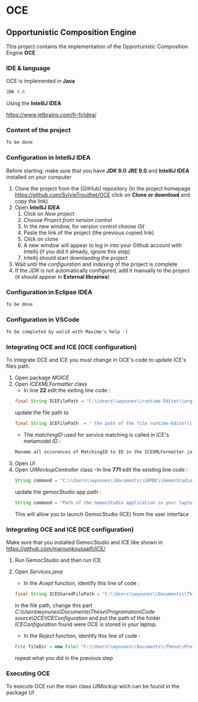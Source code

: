# OCE

## Opportunistic Composition Engine

This project contains the implementation of the Opportunistic Composition Engine **OCE** 

### IDE & language

OCE is implemented in **Java** 
```JAVA
JDK 9.0
```

Using the **IntelliJ IDEA** 

https://www.jetbrains.com/fr-fr/idea/


### Content of the project

```JAVA
To be done
```

### Configuration in IntelliJ IDEA

Before starting: make sure that you have **JDK 9.0** **JRE 9.0** and **IntelliJ IDEA**  installed on your computer

1. Clone the project from the [GitHub] repository (In the project homepage https://github.com/SylvieTrouilhet/OCE click on **Clone or download**  and copy the link)
1. Open **IntelliJ IDEA** 
    1. Click on *New project*
    1. Choose *Project from version control*
    1. In the new window, for version control choose *Git*
    1. Paste the link of the project (the previous copied link)
    1. Click on *clone*
    1. A new window will appear to log in into your Github account with Intellij (if you did it already, ignore this step)
    1. Intellij should start downlaodng the project
1. Wait until the *configuration* and *indexing* of the project is complete
1. If the *JDK* is not automatically configured, add it manually to the project (it should appear in **External librairies**)


### Configuration in Eclipse IDEA

```JAVA
To be done
```

### Configuration in VSCode

```JAVA
To be completed by walid with Maxime's help :)
```

### Integrating OCE and ICE (OCE configuration)

To integrate OCE and ICE you must change in OCE's code to update ICE's files path. 

1. Open package *MOICE*
1. Open *ICEXMLFormatter* class
    - In line **22** edit the exiting line code : 
    ```JAVA
    final String ICEFilePath = "C:\\Users\\wyounes\\runtime-Editor\\org.eclipse.ice.editor\\ICE.ice_editor";
    ``` 
    update the file path to 
    ```JAVA
    final String ICEFilePath  = " the path of the file runtime-Editor\\org.eclipse.ice.editor\\ICE.ice_editor in your laptop";
    ``` 
    - The *matchingID* used for service matching is called in ICE's metamodel *ID* : 
     ```JAVA
    Rename all occurences of MatchingID to ID in the ICEXMLFormatter.java class
    ``` 
 1. Open *UI*
 1. Open *UIMockupController* class
    -In line **771** edit the existing line code : 
    ```JAVA
    String command = "C:\\Users\\wyounes\\Documents\\GEMOC\\GemocStudio";
    ``` 
    update the gemocStudio app path :
    ```JAVA
    String command = "Path of the GemocStudio application in your laptop";
    ``` 
    This will allow you to launch GemocStudio (ICE) from the user interface
    
### Integrating OCE and ICE (ICE configuration)
Make sure that you installed GemocStudio and ICE like shown in https://github.com/marounkoussaifi/ICE/ 

1. Run GemocStudio and then run ICE
1. Open *Services.java*
    - In the *Acept* function, identify this line of code : 
    ```JAVA
    final String ICESharedFilePath = "C:\\Users\\wyounes\\Documents\\Thèse\\Programation\\Code source\\OCE\\ICEConfiguration\\ICEConfiguration.ice_editor";
    ``` 
    in the file path, change this part *C:\\Users\\wyounes\\Documents\\Thèse\\Programation\\Code source\\OCE\\ICEConfiguration* and put the path of the folder *ICEConfiguration* found were OCE is stored in your laptop. 
    
    - In the *Reject* function, identify this line of code : 
    ```JAVA
    File fileDir = new File( "C:\\Users\\wyounes\\Documents\\Thèse\\Programation\\Code source\\OCE\\ICEConfiguration\\ICEConfiguration.ice_editor");
    ``` 
   repeat what you did in the previous step
    


### Executing OCE

To execute OCE run the main class *UIMockup* wich can be found in the package *UI*

